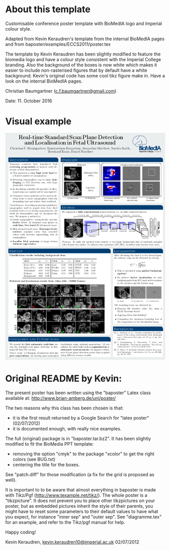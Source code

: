 # About this template

Customisable conference poster template with BioMedIA logo and Imperial 
colour style.

Adapted from Kevin Keraudren's template from the internal BioMedIA pages
and from baposter/examples/ECCS2011/poster.tex 

The template by Kevin Keraudren has been slightly modified to feature the biomedia 
logo and have a colour style consistent with the Imperial College branding. 
Also the background of the boxes is now white which makes it easier to include
non-rasterised figures that by default have a white background.
Kevin's original code has some cool tikz figure make in. Have a look on the internal BioMedIA pages. 

Christian Baumgartner (c.f.baumgartner@gmail.com)

Date: 11. October 2016

# Visual example

![](thumbnail.png)

# Original README by Kevin:

The present poster has been written using the "baposter" Latex class available at:
http://www.brian-amberg.de/uni/poster/

The two reasons why this class has been chosen is that:
  - it is the first result returned by a Google Search for "latex poster"
   (02/07/2012)
  - it is documented enough, with really nice examples.

The full (original) package is in "baposter.tar.bz2". It has been slightly modified to fit
the BioMedia PPT template:
  - removing the option "cmyk" to the package "xcolor" to get the right colors
    (see BUG.txt)
  - centering the title for the boxes.

See "patch.diff" for those modification (a fix for the grid is proposed as
well).

It is important to to be aware that almost everything in baposter is made with
Tikz/Pgf (http://www.texample.net/tikz/). The whole poster is a
"tikzpicture". It does not prevent you to place other tikzpictures on your
poster, but as embedded pictures inherit the style of their parents, you might
have to reset some parameters to their default values to have what you expect,
for instance "inner sep" and "outer sep". See "diagramme.tex" for an example,
and refer to the Tikz/pgf manual for help.

Happy coding!

Kevin Keraudren,
kevin.keraudren10@imperial.ac.uk
02/07/2012

